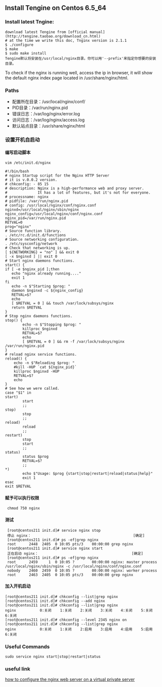 ## Install Tengine on Centos 6.5_64

### Install latest Tngine:

	download latest Tengine from [official manual](http://tengine.taobao.org/download_cn.html) 
	# at the time we write this doc, Tnginx version is 2.1.1
	$ ./configure
    $ make
    $ sudo make install
    Tengine默认将安装在/usr/local/nginx目录。你可以用'--prefix'来指定你想要的安装目录。

To check if the nginx is running well, access the ip in browser, it will show the default nginx index page located in /usr/share/nginx/html.

### Paths

* 配置所在目录：/usr/local/nginx/conf/
* PID目录：/var/run/nginx.pid
* 错误日志：/var/log/nginx/error.log
* 访问日志：/var/log/nginx/access.log
* 默认站点目录：/usr/share/nginx/html

### 设置开机自启动

#### 编写启动脚本

    vim /etc/init.d/nginx
    
    #!/bin/bash
    # nginx Startup script for the Nginx HTTP Server
    # it is v.0.0.2 version.
    # chkconfig: - 85 15
    # description: Nginx is a high-performance web and proxy server.
    #              It has a lot of features, but it's not for everyone.
    # processname: nginx
    # pidfile: /var/run/nginx.pid
    # config: /usr/local/nginx/conf/nginx.conf
    nginxd=/usr/local/nginx/sbin/nginx
    nginx_config=/usr/local/nginx/conf/nginx.conf
    nginx_pid=/var/run/nginx.pid
    RETVAL=0
    prog="nginx"
    # Source function library.
    . /etc/rc.d/init.d/functions
    # Source networking configuration.
    . /etc/sysconfig/network
    # Check that networking is up.
    [ ${NETWORKING} = "no" ] && exit 0
    [ -x $nginxd ] || exit 0
    # Start nginx daemons functions.
    start() {
    if [ -e $nginx_pid ];then
       echo "nginx already running...."
       exit 1
    fi
       echo -n $"Starting $prog: "
       daemon $nginxd -c ${nginx_config}
       RETVAL=$?
       echo
       [ $RETVAL = 0 ] && touch /var/lock/subsys/nginx
       return $RETVAL
    }
    # Stop nginx daemons functions.
    stop() {
            echo -n $"Stopping $prog: "
            killproc $nginxd
            RETVAL=$?
            echo
            [ $RETVAL = 0 ] && rm -f /var/lock/subsys/nginx /var/run/nginx.pid
    }
    # reload nginx service functions.
    reload() {
        echo -n $"Reloading $prog: "
        #kill -HUP `cat ${nginx_pid}`
        killproc $nginxd -HUP
        RETVAL=$?
        echo
    }
    # See how we were called.
    case "$1" in
    start)
            start
            ;;
    stop)
            stop
            ;;
    reload)
            reload
            ;;
    restart)
            stop
            start
            ;;
    status)
            status $prog
            RETVAL=$?
            ;;
    *)
            echo $"Usage: $prog {start|stop|restart|reload|status|help}"
            exit 1
    esac
    exit $RETVAL
    
    
#### 赋予可以执行权限
     
     chmod 750 nginx
     
#### 测试

     [root@centos211 init.d]# service nginx stop
     停止 nginx：                                               [确定]
     [root@centos211 init.d]# ps -ef|grep nginx
     root      2448  2405  0 10:05 pts/3    00:00:00 grep nginx
     [root@centos211 init.d]# service nginx start
     正在启动 nginx：                                           [确定]
     [root@centos211 init.d]# ps -ef|grep nginx
     root      2459     1  0 10:05 ?        00:00:00 nginx: master process /usr/local/nginx/sbin/nginx -c /usr/local/nginx/conf/nginx.conf
     nobody    2460  2459  0 10:05 ?        00:00:00 nginx: worker process                                        
     root      2463  2405  0 10:05 pts/3    00:00:00 grep nginx

#### 加入开机启动

    [root@centos211 init.d]# chkconfig --list|grep nginx
    [root@centos211 init.d]# chkconfig --add nginx
    [root@centos211 init.d]# chkconfig --list|grep nginx
    nginx           0:关闭    1:关闭    2:关闭    3:关闭    4:关闭    5:关闭    6:关闭
    [root@centos211 init.d]# chkconfig --level 2345 nginx on
    [root@centos211 init.d]# chkconfig --list|grep nginx
    nginx           0:关闭    1:关闭    2:启用    3:启用    4:启用    5:启用    6:关闭

### Useful Commands

	sudo service nginx start|stop|restart|status
	
### useful link

[how to configure the nginx web server on a virtual private server](https://www.digitalocean.com/community/tutorials/how-to-configure-the-nginx-web-server-on-a-virtual-private-server)
	